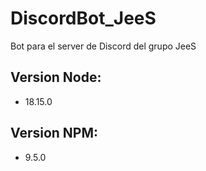 # DiscordBot_JeeS
Bot para el server de Discord del grupo JeeS

## Version Node:
- 18.15.0
## Version NPM:
- 9.5.0